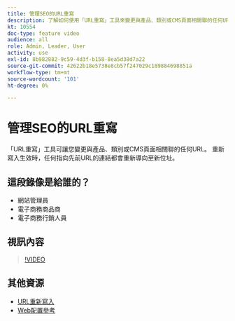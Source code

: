 ```yaml
---
title: 管理SEO的URL重寫
description: 了解如何使用「URL重寫」工具來變更與產品、類別或CMS頁面相關聯的任何URL。
kt: 10554
doc-type: feature video
audience: all
role: Admin, Leader, User
activity: use
exl-id: 8b982882-9c59-4d3f-b158-8ea5d38d7a22
source-git-commit: 42622b18e5738e8cb57f247029c189884698851a
workflow-type: tm+mt
source-wordcount: '101'
ht-degree: 0%

---
```


# 管理SEO的URL重寫

「URL重寫」工具可讓您變更與產品、類別或CMS頁面相關聯的任何URL。 重新寫入生效時，任何指向先前URL的連結都會重新導向至新位址。

## 這段錄像是給誰的？

- 網站管理員
- 電子商務商品商
- 電子商務行銷人員

## 視訊內容

>[!VIDEO](https://video.tv.adobe.com/v/343751?quality=12&learn=on)

## 其他資源

- [URL重新寫入](https://docs.magento.com/user-guide/marketing/url-rewrite.html)
- [Web配置參考](https://docs.magento.com/user-guide/configuration/general/web.html)
